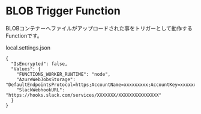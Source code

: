 # BLOB Trigger Function
BLOBコンテナーへファイルがアップロードされた事をトリガーとして動作するFunctionです。


local.settings.json
```
{
  "IsEncrypted": false,
  "Values": {
    "FUNCTIONS_WORKER_RUNTIME": "node",
    "AzureWebJobsStorage": "DefaultEndpointsProtocol=https;AccountName=xxxxxxxxx;AccountKey=xxxxxxxxx;EndpointSuffix=core.windows.net",
    "SlackWebhookURL": "https://hooks.slack.com/services/XXXXXXX/XXXXXXXXXXXXXXX"
  }
}
```